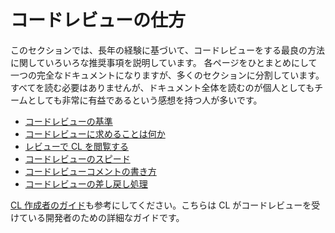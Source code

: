# コードレビューの仕方

このセクションでは、長年の経験に基づいて、コードレビューをする最良の方法に関していろいろな推奨事項を説明しています。
各ページをひとまとめにして一つの完全なドキュメントになりますが、多くのセクションに分割しています。
すべてを読む必要はありませんが、ドキュメント全体を読むのが個人としてもチームとしても非常に有益であるという感想を持つ人が多いです。

- [コードレビューの基準](standard.md)
- [コードレビューに求めることは何か](looking-for.md)
- [レビューで CL を閲覧する](navigate.md)
- [コードレビューのスピード](speed.md)
- [コードレビューコメントの書き方](comments.md)
- [コードレビューの差し戻し処理](pushback.md)

[CL 作成者のガイド](../developer/)も参考にしてください。こちらは CL がコードレビューを受けている開発者のための詳細なガイドです。
